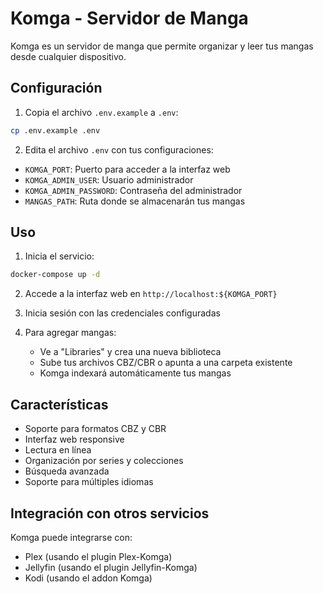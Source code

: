 # Komga - Servidor de Manga

Komga es un servidor de manga que permite organizar y leer tus mangas desde cualquier dispositivo.

## Configuración

1. Copia el archivo `.env.example` a `.env`:
```bash
cp .env.example .env
```

2. Edita el archivo `.env` con tus configuraciones:
- `KOMGA_PORT`: Puerto para acceder a la interfaz web
- `KOMGA_ADMIN_USER`: Usuario administrador
- `KOMGA_ADMIN_PASSWORD`: Contraseña del administrador
- `MANGAS_PATH`: Ruta donde se almacenarán tus mangas

## Uso

1. Inicia el servicio:
```bash
docker-compose up -d
```

2. Accede a la interfaz web en `http://localhost:${KOMGA_PORT}`

3. Inicia sesión con las credenciales configuradas

4. Para agregar mangas:
   - Ve a "Libraries" y crea una nueva biblioteca
   - Sube tus archivos CBZ/CBR o apunta a una carpeta existente
   - Komga indexará automáticamente tus mangas

## Características

- Soporte para formatos CBZ y CBR
- Interfaz web responsive
- Lectura en línea
- Organización por series y colecciones
- Búsqueda avanzada
- Soporte para múltiples idiomas

## Integración con otros servicios

Komga puede integrarse con:
- Plex (usando el plugin Plex-Komga)
- Jellyfin (usando el plugin Jellyfin-Komga)
- Kodi (usando el addon Komga) 
